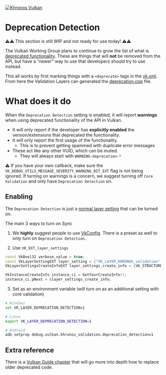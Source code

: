 <!-- markdownlint-disable MD041 -->
<!-- Copyright 2025 LunarG, Inc. -->
[![Khronos Vulkan][1]][2]

[1]: https://vulkan.lunarg.com/img/Vulkan_100px_Dec16.png "https://www.khronos.org/vulkan/"
[2]: https://www.khronos.org/vulkan/

# Deprecation Detection

⚠️⚠️ This section is still WIP and not ready for use today! ⚠️⚠️

The Vulkan Working Group plans to continue to grow the list of what is [deprecated functionality](https://docs.vulkan.org/spec/latest/appendices/deprecation.html#_deprecated_functionality). These are things that will **not** be removed from the API, but have a "newer" way to use that developers should try to use instead.

This all works by first marking things with a `<deprecate>` tags in the [vk.xml](https://github.com/KhronosGroup/Vulkan-Docs/blob/main/xml/vk.xml). From here the Validation Layers can generated the [deprecation.cpp](https://github.com/KhronosGroup/Vulkan-ValidationLayers/blob/main/layers/vulkan/generated/deprecation.cpp) file.

# What does it do

When the `Deprecation Detection` setting is enabled, it will report **warnings** when using deprecated functionality of the API in Vulkan.

- It will only report if the developer has **explicitly enabled** the version/extensions that deprecated the functionality.
- It will only report the first usage of the functionality.
    - This is to prevent getting spammed with duplicate error messages
- These act like any other VUID, which can be muted.
    - They will always start with `WARNING-deprecation-*`

⚠️ If you have your own callback, make sure the `VK_DEBUG_UTILS_MESSAGE_SEVERITY_WARNING_BIT_EXT` flag is not being ignored. If turning on warnings is a concern, we suggest turning off `Core Validation` and only have `Deprecation Detection` on.

## Enabling

The `Deprecation Detection` is just a [normal layer setting](https://github.com/KhronosGroup/Vulkan-ValidationLayers/blob/main/docs/settings.md) that can be turned on.

The main 3 ways to turn on Sync

1. We **highly** suggest people to use [VkConfig](https://www.lunarg.com/introducing-the-new-vulkan-configurator-vkconfig/). There is a preset as well to only turn on `Deprecation Detection`.

2. Use `VK_EXT_layer_settings`

```c++
const VkBool32 verbose_value = true;
const VkLayerSettingEXT layer_setting = {"VK_LAYER_KHRONOS_validation", "deprecation_detection", VK_LAYER_SETTING_TYPE_BOOL32_EXT, 1, &verbose_value};
VkLayerSettingsCreateInfoEXT layer_settings_create_info = {VK_STRUCTURE_TYPE_LAYER_SETTINGS_CREATE_INFO_EXT, nullptr, 1, &layer_setting};

VkInstanceCreateInfo instance_ci = GetYourCreateInfo();
instance_ci.pNext = &layer_settings_create_info;
```

3. Set as an environment variable (will turn on as an additional setting with core validation)

```bash
# Windows
set VK_LAYER_DEPRECATION_DETECTION=1

# Linux
export VK_LAYER_DEPRECATION_DETECTION=1

# Android
adb setprop debug.vulkan.khronos_validation.deprecation_detection=1
```

## Extra reference

There is a [Vulkan Guide chapter](https://github.com/KhronosGroup/Vulkan-Guide/blob/main/chapters/deprecated.adoc) that will go more into depth how to replace older deprecated code.
